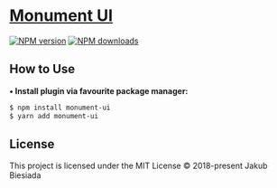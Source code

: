 # [Monument UI](https://github.com/JB1905/monument-ui)

[![NPM version](http://img.shields.io/npm/v/monument-ui.svg?style=flat-square)](https://www.npmjs.com/package/monument-ui)
[![NPM downloads](http://img.shields.io/npm/dm/monument-ui.svg?style=flat-square)](https://www.npmjs.com/package/monument-ui)

## How to Use
**• Install plugin via favourite package manager:**
```sh
$ npm install monument-ui
$ yarn add monument-ui
```

## License
This project is licensed under the MIT License © 2018-present Jakub Biesiada
